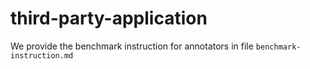 # third-party-application

We provide the benchmark instruction for annotators in file ```benchmark-instruction.md```
